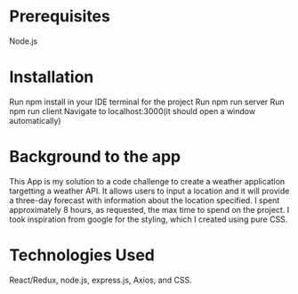 # Prerequisites
Node.js

# Installation
Run npm install in your IDE terminal for the project
Run npm run server
Run npm run client
Navigate to localhost:3000(it should open a window automatically)

# Background to the app
This App is my solution to a code challenge to create a weather application targetting a weather API.  It allows users to input a location and it will provide a three-day forecast with information about the location specified. I spent approximately 8 hours, as requested, the max time to spend on the project. I took inspiration from google for the styling, which I created using pure CSS. 

# Technologies Used
React/Redux, node.js, express.js, Axios, and CSS. 

